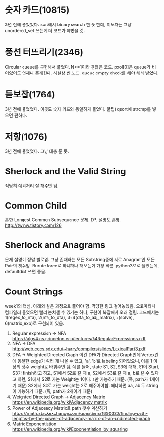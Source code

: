 # 숫자 카드(10815)
3년 전에 풀었었다. sort해서 binary search 한 듯 한데, 이보다는 그냥 unordered_set 쓰는게 더 코드가 예뻤을 것.

# 풍선 터뜨리기(2346)
Circular queue를 구현해서 풀었다. N>=1이라 괜찮은 코드. pool[0]은 queue가 비어있어도 언제나 존재한다. 사실상 빈 노드. queue empty check를 해야 해서 넣었다.

# 듣보잡(1764)
3년 전에 풀었었다. 이것도 숫자 카드와 동일하게 풀었다. 꿀팁) qsort에 strcmp를 넣으면 편하다.

# 저항(1076)
3년 전에 풀었었다. 그냥 대충 푼 듯.

# Sherlock and the Valid String
적당히 예외처리 잘 해주면 됨.

# Common Child
흔한 Longest Common Subsequence 문제. DP. 설명도 흔함. http://twinw.tistory.com/126 

# Sherlock and Anagrams
문제 설명이 정말 별로임. 그냥 존재하는 모든 Substring중에 서로 Anagram인 모든 Pair의 갯수임. Burute force로 하나하나 해보는게 가장 빠름. python3으로 풀었는데, defaultdict 쓰면 좋음.

# Count Strings
week1의 핵심. 아래와 같은 과정으로 풀어야 함. 적당한 링크 걸어놓겠음. 오토마타나 컴파일러 들었으면 빨리 눈치챌 수 있기는 하나, 구현이 복잡해서 오래 걸림. 코드에서는 1(regex_to_nfa), 2(nfa_to_dfa), 3+4(dfa_to_adj_matrix), 5(solve), 6(matrix_exp)로 구현되어 있음.
1. Regular expression -> NFA https://algs4.cs.princeton.edu/lectures/54RegularExpressions.pdf
2. NFA -> DFA http://web.cecs.pdx.edu/~harry/compilers/slides/LexicalPart3.pdf
3. DFA -> Weighted Directed Graph 이건 DFA가 Directed Graph인데 Vertex간에 동일한 edge가 여러 개 나올 수 있고, 'a', 'b'로 labeling 되어있으니, 이를 1 이상의 정수 weight로 바꿔주면 됨. 예를 들어, state S1, S2, S3에 대해, S1이 Start, S3가 finish라고 하고, S1에서 S2로 갈 때 a, S2에서 S3로 갈 때 a, b로 갈 수 있다고 하면, S1에서 S2로 가는 Weight는 1이다. a만 가능하기 때문. (즉, path가 1개이기 때문)  S2에서 S3로 가는 weight는 2로 해주어야함. 왜냐하면 aa, ab 두 string이 가능하기 때문. (즉, path가 2개이기 때문)
4. Weighted Directed Graph -> Adjacency Matrix https://en.wikipedia.org/wiki/Adjacency_matrix
5. Power of Adjacency Matrix로 path 갯수 계산하기 https://math.stackexchange.com/questions/1890620/finding-path-lengths-by-the-power-of-adjacency-matrix-of-an-undirected-graph
6. Matrix Exponentiation https://en.wikipedia.org/wiki/Exponentiation_by_squaring
